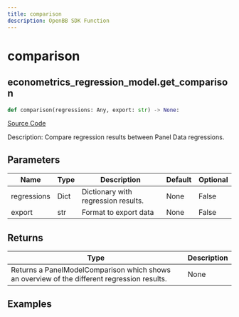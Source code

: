```yaml
---
title: comparison
description: OpenBB SDK Function
---
```

# comparison

## econometrics_regression_model.get_comparison

```python
def comparison(regressions: Any, export: str) -> None:
```
[Source Code](https://github.com/OpenBB-finance/OpenBBTerminal/tree/main/openbb_terminal/econometrics/regression_model.py#L425)

Description: Compare regression results between Panel Data regressions.

## Parameters

| Name | Type | Description | Default | Optional |
| ---- | ---- | ----------- | ------- | -------- |
| regressions | Dict | Dictionary with regression results. | None | False |
| export | str | Format to export data | None | False |

## Returns

| Type | Description |
| ---- | ----------- |
| Returns a PanelModelComparison which shows an overview of the different regression results. | None |

## Examples

